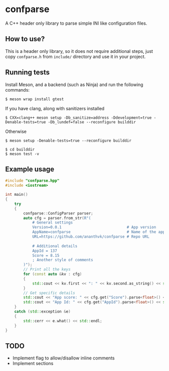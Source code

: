 # confparse
A C++ header only library to parse simple INI like configuration files.

## How to use?
This is a header only library, so it does not require additional steps, just copy `confparse.h` from `include/` directory and use it in your project.

## Running tests
Install Meson, and a backend (such as Ninja) and run the following commands:

```
$ meson wrap install gtest
```

If you have clang, along with sanitizers installed
```
$ CXX=clang++ meson setup -Db_sanitize=address -Ddevelopment=true -Denable-tests=true -Db_lundef=false --reconfigure builddir
```

Otherwise
```
$ meson setup -Denable-tests=true --reconfigure builddir
```

```
$ cd builddir
$ meson test -v
```

## Example usage

```cpp
#include "confparse.hpp"
#include <iostream>

int main()
{
    try
    {
        confparse::ConfigParser parser;
        auto cfg = parser.from_str(R"(
            # General settings
            Version=0.0.1                             # App version
            AppName=confparse                         # Name of the app
            URL=https://github.com/ananthvk/confparse # Repo URL
            
            # Additional details
            AppId = 137
            Score = 8.15
            ; Another style of comments
        )");
        // Print all the keys
        for (const auto &kv : cfg)
        {
            std::cout << kv.first << ": " << kv.second.as_string() << std::endl;
        }
        // Get specific details
        std::cout << "App score: " << cfg.get("Score").parse<float>() << std::endl;
        std::cout << "App Id: " << cfg.get("AppId").parse<float>() << std::endl;
    }
    catch (std::exception &e)
    {
        std::cerr << e.what() << std::endl;
    }
}
```

## TODO
- Implement flag to allow/disallow inline comments
- Implement sections